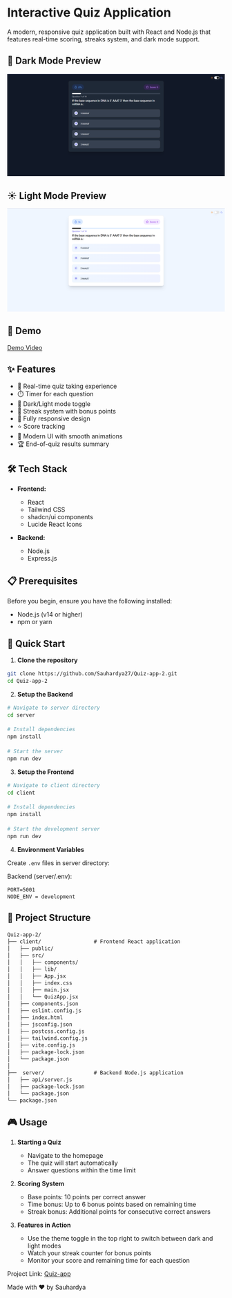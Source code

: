 # Interactive Quiz Application

A modern, responsive quiz application built with React and Node.js that features real-time scoring, streaks system, and dark mode support.

## 🌙 Dark Mode Preview
![Quiz App Dark Mode](client/public/Quiz-dark.png)

## ☀️ Light Mode Preview
![Quiz App Light Mode](client/public/Quiz-light.png)

## 🎥 Demo

[Demo Video](https://drive.google.com/file/d/1-WqyBr1yjpYNW9xVku7EimB5tbng-oH9/view?usp=drive_link)

## ✨ Features

- 🎯 Real-time quiz taking experience
- ⏱️ Timer for each question
- 🌙 Dark/Light mode toggle
- 🔄 Streak system with bonus points
- 📱 Fully responsive design
- ⭐ Score tracking
- 🎨 Modern UI with smooth animations
- 🏆 End-of-quiz results summary

## 🛠️ Tech Stack

- **Frontend:**
  - React
  - Tailwind CSS
  - shadcn/ui components
  - Lucide React Icons

- **Backend:**
  - Node.js
  - Express.js

## 📋 Prerequisites

Before you begin, ensure you have the following installed:
- Node.js (v14 or higher)
- npm or yarn

## 🚀 Quick Start

1. **Clone the repository**
```bash
git clone https://github.com/Sauhardya27/Quiz-app-2.git
cd Quiz-app-2
```

2. **Setup the Backend**
```bash
# Navigate to server directory
cd server

# Install dependencies
npm install

# Start the server
npm run dev
```

3. **Setup the Frontend**
```bash
# Navigate to client directory
cd client

# Install dependencies
npm install

# Start the development server
npm run dev
```

4. **Environment Variables**

Create `.env` files in server directory:

Backend (server/.env):
```plaintext
PORT=5001
NODE_ENV = development
```

## 📁 Project Structure

```
Quiz-app-2/
├── client/                 # Frontend React application
│   ├── public/
│   ├── src/
│   │   ├── components/    
│   │   ├── lib/
│   │   ├── App.jsx
│   │   ├── index.css
│   │   ├── main.jsx     
│   │   └── QuizApp.jsx       
│   ├── components.json
│   ├── eslint.config.js
│   ├── index.html
│   ├── jsconfig.json
│   ├── postcss.config.js
│   ├── tailwind.config.js
│   ├── vite.config.js
│   ├── package-lock.json
│   └── package.json
│
├──  server/                # Backend Node.js application
│   ├── api/server.js        
│   ├── package-lock.json
│   └── package.json
└── package.json
```

## 🎮 Usage

1. **Starting a Quiz**
   - Navigate to the homepage
   - The quiz will start automatically
   - Answer questions within the time limit

2. **Scoring System**
   - Base points: 10 points per correct answer
   - Time bonus: Up to 6 bonus points based on remaining time
   - Streak bonus: Additional points for consecutive correct answers

3. **Features in Action**
   - Use the theme toggle in the top right to switch between dark and light modes
   - Watch your streak counter for bonus points
   - Monitor your score and remaining time for each question

Project Link: [Quiz-app](https://github.com/Sauhardya27/Quiz-app-2)


Made with ❤️ by Sauhardya
